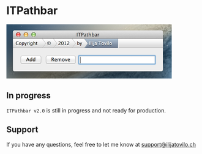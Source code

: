 ITPathbar
=========

![](./itpathbar.png)

In progress
----------

`ITPathbar v2.0` is still in progress and not ready for production. 

Support
-------

If you have any questions, feel free to let me know at support@ilijatovilo.ch
